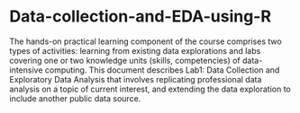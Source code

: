 # Data-collection-and-EDA-using-R

The hands-on practical learning component of the course comprises two types of activities: learning from existing data explorations and labs covering one or two knowledge units (skills, competencies) of data-intensive computing. This document describes Lab1: Data Collection and Exploratory Data Analysis that involves replicating professional data analysis on a topic of current interest, and extending the data exploration to include another public data source.
